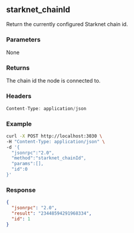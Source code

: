 ## starknet_chainId
Return the currently configured Starknet chain id.

### Parameters
None

### Returns
The chain id the node is connected to.

### Headers
```rust
Content-Type: application/json
```

### Example
```bash
curl -X POST http://localhost:3030 \
-H "Content-Type: application/json" \
-d '{
  "jsonrpc":"2.0",
  "method":"starknet_chainId",
  "params":[],
  "id":0
}'
```

### Response
```json
{
  "jsonrpc": "2.0",
  "result": "23448594291968334",
  "id": 1
}
```